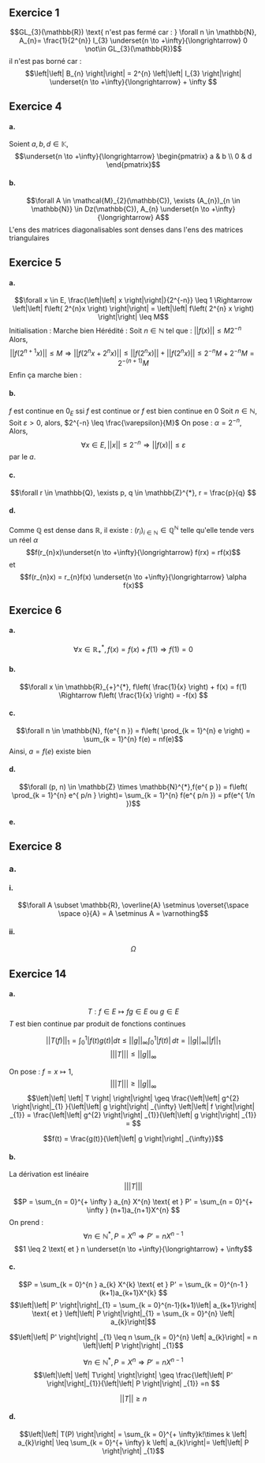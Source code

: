 ## Exercice 1
$$GL_{3}(\mathbb{R}) \text{ n'est pas fermé car : } \forall n \in \mathbb{N}, A_{n}= \frac{1}{2^{n}} I_{3} \underset{n \to +\infty}{\longrightarrow} 0 \not\in GL_{3}(\mathbb{R})$$
il n'est pas borné car : 
$$\left|\left| B_{n} \right|\right| = 2^{n} \left|\left| I_{3} \right|\right| \underset{n \to +\infty}{\longrightarrow} + \infty $$

## Exercice 4
#### a.
Soient $a, b, d \in \mathbb{K}$, 
$$\underset{n \to +\infty}{\longrightarrow} \begin{pmatrix}
a & b \\
0 & d
\end{pmatrix}$$

#### b.
$$\forall A \in \mathcal{M}_{2}(\mathbb{C}), \exists (A_{n})_{n \in \mathbb{N}} \in Dz(\mathbb{C}), A_{n} \underset{n \to +\infty}{\longrightarrow}  A$$
L'ens des matrices diagonalisables sont denses dans l'ens des matrices triangulaires




## Exercice 5
#### a.
$$\forall x \in E, \frac{\left|\left| x \right|\right|}{2^{-n}} \leq 1 \Rightarrow \left|\left| f\left( 2^{n}x \right) \right|\right| = \left|\left| f\left( 2^{n} x \right) \right|\right|  \leq M$$
Initialisation : Marche bien
Hérédité : 
Soit $n \in \mathbb{N}$ tel que : $\left|\left| f(x) \right|\right| \leq M{2}^{-n}$
Alors, 
$$\left|\left| f(2^{n+1}x) \right|\right| \leq M \Rightarrow \left|\left| f(2^{n}x + 2^{n} x) \right|\right| \leq \left|\left| f(2^{n}x)  \right|\right|+ \left|\left|   f(2^{n}x) \right|\right|\leq 2^{-n}M + 2^{-n}M = 2^{-(n+1)}M $$
Enfin ça marche bien :

#### b.
$f$ est continue en $0_{E}$ ssi $f$ est continue
or $f$ est bien continue en 0
Soit $n \in \mathbb{N}$, 
Soit $\varepsilon>0$, alors, $2^{-n} \leq \frac{\varepsilon}{M}$ 
On pose : $\alpha = 2^{-n}$, 
Alors, 
$$\forall x \in E, \left|\left| x \right|\right| \leq 2^{-n} \Rightarrow \left|\left| f(x) \right|\right| \leq \varepsilon $$
par le $a.$

#### c.
$$\forall r \in \mathbb{Q}, \exists p, q \in \mathbb{Z}^{*}, r = \frac{p}{q} $$

#### d.
Comme $\mathbb{Q}$ est dense dans $\mathbb{R}$, il existe : $(r_{i})_{i \in \mathbb{N}} \in \mathbb{Q}^{\mathbb{N}}$ telle qu'elle tende vers un réel $\alpha$
$$f(r_{n}x)\underset{n \to +\infty}{\longrightarrow} f(rx) = rf(x)$$
et 
$$f(r_{n}x) = r_{n}f(x) \underset{n \to +\infty}{\longrightarrow} \alpha f(x)$$

## Exercice 6
####  a.
$$\forall x \in \mathbb{R}_{+}^{*}, f(x) = f(x) + f(1) \Rightarrow f(1)=0$$

#### b.
$$\forall x \in \mathbb{R}_{+}^{*}, f\left( \frac{1}{x} \right) + f(x) = f(1) \Rightarrow  f\left( \frac{1}{x} \right) = -f(x) $$

#### c.
$$\forall n \in \mathbb{N}, f(e^{ n }) = f\left( \prod_{k = 1}^{n} e \right) = \sum_{k = 1}^{n} f(e) = nf(e)$$
Ainsi, $a = f(e)$ existe bien

#### d.
$$\forall (p, n) \in \mathbb{Z} \times \mathbb{N}^{*},f(e^{ p }) = f\left( \prod_{k = 1}^{n} e^{ p/n } \right)= \sum_{k =  1}^{n} f(e^{ p/n }) = pf(e^{ 1/n })$$

#### e.



## Exercice 8
### a.
#### i.
$$\forall A \subset \mathbb{R}, \overline{A} \setminus \overset{\space \space o}{A} = A \setminus A = \varnothing$$

#### ii.
$$\Omega$$

## Exercice 14
#### a.
$$T :f \in E \mapsto fg \in E \text{ ou } g \in E$$
$T$ est bien continue par produit de fonctions continues

$$\left|\left| T(f) \right|\right| _{1} = \int _{0}^{1} \left| f(t)g(t)\right|dt \leq \left|\left| g \right|\right| _{\infty} \int _{0}^{1} \left| f(t)\right| \, dt  = \left|\left| g \right|\right| _{\infty} \left|\left| f \right|\right| _{1}$$
$$\left|\left| \left| T\right| \right|\right| \leq \left|\left| g \right|\right| _{\infty}$$

On pose : $f = x\mapsto 1$, 
$$\left|\left| \left| T\right| \right|\right| \geq \left|\left| g \right|\right| _{\infty}$$
$$\left|\left| \left| T \right| \right|\right| \geq \frac{\left|\left| g^{2} \right|\right|_{1} }{\left|\left| g \right|\right| _{\infty} \left|\left| f \right|\right| _{1}} = \frac{\left|\left| g^{2} \right|\right| _{1}}{\left|\left| g \right|\right| _{1}} =  $$

$$f(t) = \frac{g(t)}{\left|\left| g \right|\right| _{\infty}}$$



#### b.
La dérivation est linéaire
$$\left|\left| \left| T\right| \right|\right| $$

$$P = \sum_{n = 0}^{+ \infty } a_{n} X^{n} \text{ et } P' = \sum_{n = 0}^{+ \infty } (n+1)a_{n+1}X^{n} $$
On prend : 
$$\forall n \in \mathbb{N}^{*}, P = X^{n} \Rightarrow P' = nX^{n-1}$$
$$1 \leq 2 \text{ et } n \underset{n \to +\infty}{\longrightarrow} + \infty$$


#### c.
$$P = \sum_{k = 0}^{n } a_{k} X^{k} \text{ et } P' = \sum_{k = 0}^{n-1 } (k+1)a_{k+1}X^{k} $$
$$\left|\left| P' \right|\right|_{1} = \sum_{k = 0}^{n-1}(k+1)\left| a_{k+1}\right|  \text{ et } \left|\left| P \right|\right|_{1} = \sum_{k = 0}^{n} \left| a_{k}\right|$$

$$\left|\left| P' \right|\right| _{1} \leq n \sum_{k = 0}^{n} \left| a_{k}\right| = n \left|\left| P \right|\right| _{1}$$

$$\forall n \in \mathbb{N}^{*}, P = X^{n} \Rightarrow P' = n X^{n-1}$$
$$\left|\left| \left| T\right| \right|\right| \geq \frac{\left|\left| P' \right|\right|_{1}}{\left|\left| P \right|\right| _{1}} =n $$

$$\left|\left| T \right|\right| \geq n$$

#### d.
$$\left|\left| T(P) \right|\right| = \sum_{k = 0}^{+ \infty}k!\times k \left| a_{k}\right| \leq \sum_{k = 0}^{+ \infty} k \left| a_{k}\right|= \left|\left| P \right|\right| _{1}$$


